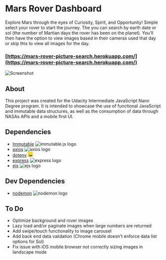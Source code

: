 # Mars Rover Dashboard

Explore Mars through the eyes of Curiosity, Spirit, and Opportunity!  Simple select your rover to start the journey. The you can search by earth date or sol (the number of Martian days the rover has been on the planet).  You’ll then have the option to view images based in their cameras used that day or skip this to view all images for the day.

### [https://mars-rover-picture-search.herokuapp.com/](https://mars-rover-picture-search.herokuapp.com/)
![Screenshot](./public/assets/images/ScreenShot.png)

## About
This project was created for the Udacity Intermediate JavaScript Nano Degree program.  It is intended to showcase the use of functional JavaScript and immutable data structures, as well as the consumption of data through NASAs APIs and a mobile first UI.

## Dependencies
- [Immutable](https://immutable-js.com/) <img src="https://immutable-js.com/favicon.png" alt="immutable.js logo" width=15>
- [axios](https://www.npmjs.com/package/axios) <img src="https://axios-http.com//assets/favicon.ico" alt="axios logo" width=15>
- [dotenv](https://www.npmjs.com/package/dotenv) <img src="https://raw.githubusercontent.com/motdotla/dotenv/master/dotenv.png" alt="dotenv logo" width=16>
- [express](https://www.npmjs.com/package/express) <img src="https://expressjs.com/images/favicon.png" alt="express logo" width=16 border-radius=50%>
- [ejs](https://ejs.co/) <img src="https://ejs.co/favicon.svg" alt="ejs logo" width=23>
## Dev Dependencies
- [nodemon](https://www.npmjs.com/package/nodemon) <img src="https://user-images.githubusercontent.com/13700/35731649-652807e8-080e-11e8-88fd-1b2f6d553b2d.png" alt="nodemon logo" width=15>

## To Do
- Optimize background and rover images
- Lazy load and/or paginate images when large numbers are returned
- Add swipe/touch functionality to image carousel
- Add back end data validation (Chrome mobile doesn't enforce data list options for Sol)
- Fix issue with iOS mobile browser not correctly sizing images in landscape mode
